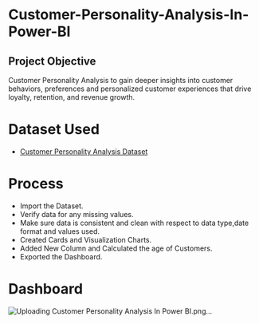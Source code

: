 # Customer-Personality-Analysis-In-Power-BI
## Project Objective
Customer Personality Analysis to gain deeper insights into customer behaviors, preferences and personalized customer experiences that drive loyalty, retention, and revenue growth.
# Dataset Used
- <a href="https://github.com/Poojitha2509/Customer-Personality-Analysis-In-Power-BI/blob/main/Marketing%20Campaign%20Dataset.xlsx">Customer Personality Analysis Dataset</a>
# Process
- Import the Dataset.
- Verify data for any missing values.
- Make sure data is consistent and clean with respect to data type,date format and values used.
- Created Cards and Visualization Charts.
- Added New Column and Calculated the age of Customers.
- Exported the Dashboard.
# Dashboard
![Uploading Customer Personality Analysis In Power BI.png…]()
